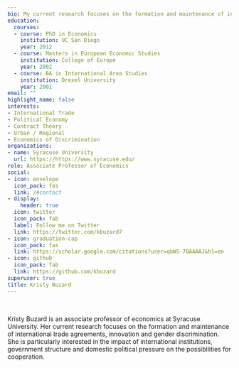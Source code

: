 ```yaml
---
bio: My current research focuses on the formation and maintenance of international trade agreements, conflict resolution, and innovation. I am particularly interested in the impact of international institutions, government structure and domestic political pressure on the possibilities for cooperation.
education:
  courses:
  - course: PhD in Economics
    institution: UC San Diego
    year: 2012
  - course: Masters in European Economic Studies
    institution: College of Europe
    year: 2002
  - course: BA in International Area Studies
    institution: Drexel University
    year: 2001
email: ""
highlight_name: false
interests:
- International Trade
- Political Economy
- Contract Theory
- Urban / Regional
- Economics of Discrimination
organizations:
- name: Syracuse University
  url: https://https://www.syracuse.edu/
role: Associate Professor of Economics
social:
- icon: envelope
  icon_pack: fas
  link: /#contact
- display:
    header: true
  icon: twitter
  icon_pack: fab
  label: Follow me on Twitter
  link: https://twitter.com/kbuzard7
- icon: graduation-cap
  icon_pack: fas
  link: https://scholar.google.com/citations?user=qbWS-70AAAAJ&hl=en
- icon: github
  icon_pack: fab
  link: https://github.com/kbuzard
superuser: true
title: Kristy Buzard
---
```


&nbsp;

Kristy Buzard is an associate professor of economics at Syracuse University. Her current research focuses on the formation and maintenance of international trade agreements, innovation and gender discrimination. She is particularly interested in the impact of international institutions, government structure and domestic political pressure on the possibilities for cooperation.

<!--- {{< icon name="download" pack="fas" >}} Download my {{< staticref "uploads/BuzardCV.pdf" "newtab" >}}resumé{{< /staticref >}}. -->
